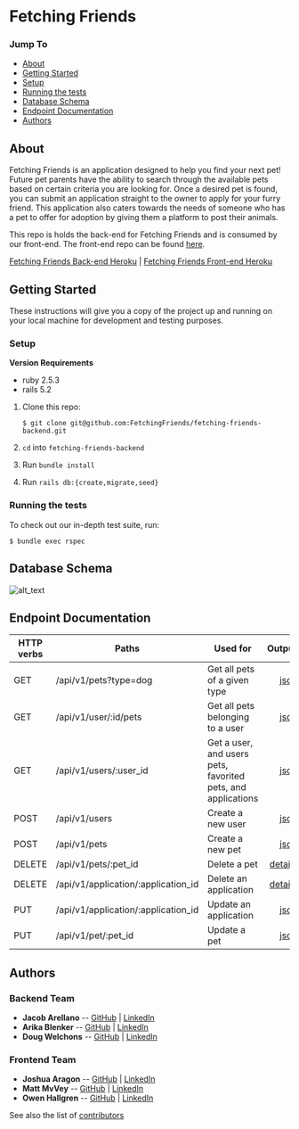 # Fetching Friends

### Jump To
- [About](#about)
- [Getting Started](#getting-started)
- [Setup](#setup)
- [Running the tests](#running-the-tests)
- [Database Schema](#database-schema)
- [Endpoint Documentation](#endpoint-documentation)
- [Authors](#authors)

## About 

Fetching Friends is an application designed to help you find your next pet! Future pet parents have the ability to search through the available pets based on certain criteria you are looking for. Once a desired pet is found, you can submit an application straight to the owner to apply for your furry friend. This application also caters towards the needs of someone who has a pet to offer for adoption by giving them a platform to post their animals.

This repo is holds the back-end for Fetching Friends and is consumed by our front-end. The front-end repo can be found [here](https://github.com/FetchingFriends/fetching-friends-ui).

[Fetching Friends Back-end Heroku](https://fetching-friends-backend.herokuapp.com/) | [Fetching Friends Front-end Heroku](https://fetching-friends.herokuapp.com/)

## Getting Started

These instructions will give you a copy of the project up and running on
your local machine for development and testing purposes. 

### Setup

**Version Requirements**
* ruby 2.5.3
* rails 5.2

1. Clone this repo:

       $ git clone git@github.com:FetchingFriends/fetching-friends-backend.git
2. `cd` into `fetching-friends-backend`
3. Run `bundle install`
4. Run `rails db:{create,migrate,seed}`

### Running the tests

To check out our in-depth test suite, run:

    $ bundle exec rspec 


## Database Schema 

 ![alt_text](https://user-images.githubusercontent.com/71908665/119854480-5562a280-bece-11eb-9031-211ffeded394.png)

## Endpoint Documentation

| HTTP verbs | Paths  | Used for | Output |
| ---------- | ------ | -------- | ------:|
| GET | /api/v1/pets?type=dog | Get all pets of a given type | [json](#pets-by-type) |
| GET | /api/v1/user/:id/pets | Get all pets belonging to a user | [json](#pets-by-user) |
| GET | /api/v1/users/:user_id | Get a user, and users pets, favorited  pets, and applications| [json](#all-user-data) |
| POST | /api/v1/users | Create a new user | [json](#create-user) |
| POST | /api/v1/pets | Create a new pet | [json](#create-pet) |
| DELETE | /api/v1/pets/:pet_id  | Delete a pet | [details](#delete-a-pet) |
| DELETE | /api/v1/application/:application_id  | Delete an application | [details](#delete-an-application) |
| PUT | /api/v1/application/:application_id | Update an application | [json](#update-an-application)
| PUT | /api/v1/pet/:pet_id | Update a pet | [json](#update-a-pet)

## Authors

### Backend Team
* **Jacob Arellano** -- [GitHub](https://github.com/jakejakearell) |
  [LinkedIn](https://www.linkedin.com/in/jacob-arellano-ab2890207/)
* **Arika Blenker** -- [GitHub](https://github.com/arikalea) |
  [LinkedIn](https://www.linkedin.com/in/arika-blenker/)
* **Doug Welchons** -- [GitHub](https://github.com/DougWelchons) |
  [LinkedIn](https://www.linkedin.com/in/douglas-welchons/)
  
### Frontend Team  
* **Joshua Aragon** -- [GitHub](https://github.com/josharagon) |
  [LinkedIn](https://www.linkedin.com/in/joshua-aragon-854275206/)
* **Matt MvVey** -- [GitHub](https://github.com/mattmcvey) |
  [LinkedIn](https://www.linkedin.com/in/matt-mcvey-810a7256/)
* **Owen Hallgren** -- [GitHub](https://github.com/owenhallgren) |
  [LinkedIn](https://www.linkedin.com/in/owen-hallgren-896276206/)
  
See also the list of [contributors](https://github.com/FetchingFriends/fetching-friends-backend/graphs/contributors)


